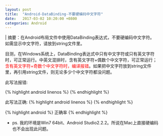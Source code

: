 ```yaml
---
layout: post
title:  "Android-DataBinding-不要硬编码中文字符"
date:   2017-03-02 10:20:00 +0800
categories: Android
---
```

| 摘要：在Android布局文件中使用DataBinding表达式，不要硬编码中文字符。如需显示中文字符，请放到string文件里。

目测，在Windows系统上，DataBinding表达式中只有中文字符或只有英文字符时，可正常运行。中英文混排时，含有英文字符+偶数个中文字符，可正常运行；<font color="#ff0000">含有英文字符+奇数个中文字符时，编译报错</font>。如果把中文字符放到string文件里，再引用string文件，则无论多少个中文字符都没问题。

此写法报错:

{% highlight android linenos %}
<TextView
android:layout_width="match_parent"
android:layout_height="wrap_content"
android:text="@{`正确率:` + Integer.toString(accuracy)}" />
{% endhighlight %}

此写法正确:
{% highlight android linenos %}
    <TextView
    android:layout_width="match_parent"
    android:layout_height="wrap_content"
    android:text="@{@string/accuracy + Integer.toString(accuracy)}" />
{% endhighlight %}

{% highlight android %}
<string name="accuracy">正确率</string>
{% endhighlight %}



* ps. 我的环境是Win7 64bit、Android Studio2.2.2。所说在Mac上直接硬编码也不会出现此问题。
